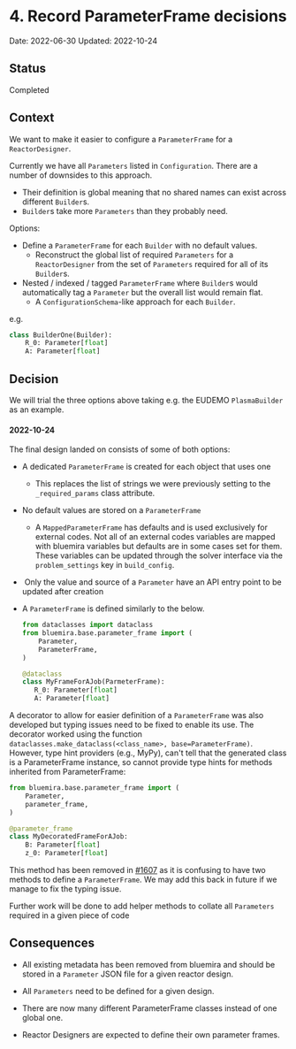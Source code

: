 # 4. Record ParameterFrame decisions

Date: 2022-06-30
Updated: 2022-10-24

## Status

Completed

## Context

We want to make it easier to configure a `ParameterFrame` for a `ReactorDesigner`.

Currently we have all `Parameters` listed in `Configuration`. There are a number of downsides to this approach.

* Their definition is global meaning that no shared names can exist across different `Builder`s.
* `Builder`s take more `Parameters` than they probably need.

Options:

* Define a `ParameterFrame` for each `Builder` with no default values.
  * Reconstruct the global list of required `Parameters` for a `ReactorDesigner` from
    the set of `Parameters` required for all of its `Builder`s.
* Nested / indexed / tagged `ParameterFrame` where `Builder`s would automatically tag
  a `Parameter` but the overall list would remain flat.
  * A `ConfigurationSchema`-like approach for each `Builder`.

e.g.

```python
class BuilderOne(Builder):
    R_0: Parameter[float]
    A: Parameter[float]
```

## Decision

We will trial the three options above  taking e.g. the EUDEMO `PlasmaBuilder` as an example.

#### 2022-10-24

The final design landed on consists of some of both options:

- A dedicated `ParameterFrame` is created for each object that uses one

  - This replaces the list of strings we were previously setting to the `_required_params` class attribute.

- No default values are stored on a `ParameterFrame`

  - A `MappedParameterFrame` has defaults and is used exclusively for external codes.
    Not all of an external codes variables are mapped with bluemira variables but defaults are in some cases set for them.
    These variables can be updated through the solver interface via the `problem_settings` key in `build_config`.

-  Only the value and source of a `Parameter` have an API entry point to be updated after creation

- A `ParameterFrame` is defined similarly to the below.

  ```python
  from dataclasses import dataclass
  from bluemira.base.parameter_frame import (
      Parameter,
      ParameterFrame,
  )

  @dataclass
  class MyFrameForAJob(ParmeterFrame):
     R_0: Parameter[float]
     A: Parameter[float]

  ```

A decorator to allow for easier definition of a `ParameterFrame` was also developed but typing issues need to be fixed to enable its use.
The decorator worked using the function `dataclasses.make_dataclass(<class_name>, base=ParameterFrame)`.
However, type hint providers (e.g., MyPy), can't tell that the generated class is a ParameterFrame instance,
so cannot provide type hints for methods inherited from ParameterFrame:

  ```python
  from bluemira.base.parameter_frame import (
      Parameter,
      parameter_frame,
  )

  @parameter_frame
  class MyDecoratedFrameForAJob:
      B: Parameter[float]
      z_0: Parameter[float]
  ```

This method has been removed in
[#1607](https://github.com/Fusion-Power-Plant-Framework/bluemira/pull/1607)
as it is confusing to have two methods to define a `ParameterFrame`.
We may add this back in future if we manage to fix the typing issue.

Further work will be done to add helper methods to collate all `Parameters` required in a given piece of code

## Consequences

* All existing metadata has been removed from bluemira and should be stored in a `Parameter` JSON file for a given reactor design.

* All `Parameters` need to be defined for a given design.

* There are now many different ParameterFrame classes instead of one global one.

* Reactor Designers are expected to define their own parameter frames.
